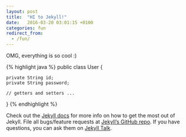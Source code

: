 ```yaml
---
layout: post
title:  "HI to Jekyll!"
date:   2016-03-20 03:01:15 +0100
categories: fun
redirect_from:
  - /fun/
---
```


OMG, everything is so cool :)

{% highlight java %}
public class User {
    
    private String id;
    private String password;

    // getters and setters ...
}
{% endhighlight %}

Check out the [Jekyll docs][jekyll-docs] for more info on how to get the most out of Jekyll. File all bugs/feature requests at [Jekyll’s GitHub repo][jekyll-gh]. If you have questions, you can ask them on [Jekyll Talk][jekyll-talk].

[jekyll-docs]: http://jekyllrb.com/docs/home
[jekyll-gh]:   https://github.com/jekyll/jekyll
[jekyll-talk]: https://talk.jekyllrb.com/
